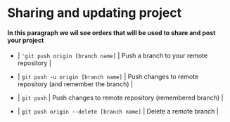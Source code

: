 # Sharing and updating project 

#### In this paragraph we wil see orders that will be used to share and post your project 

 

- | `'git push origin [branch name]` | Push a branch to your remote repository |

- | `git push -u origin [branch name]` | Push changes to remote repository (and remember the branch) |
- | `git push` | Push changes to remote repository (remembered branch) |

- | `git push origin --delete [branch name]` | Delete a remote branch |